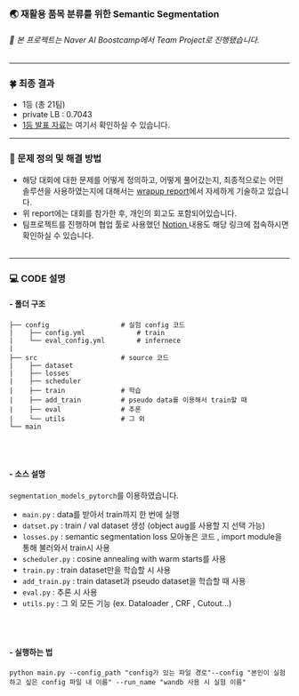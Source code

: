 
### 🌏 재활용 품목 분류를 위한 Semantic Segmentation
###### 📌 본 프로젝트는 Naver AI Boostcamp에서 Team Project로 진행됐습니다.

----
### 🍀  최종 결과 
- 1등 (총 21팀)
- private LB : 0.7043
- [1등 발표 자료](https://github.com/bcaitech1/p3-ims-obd-multihead_ensemble/blob/master/presentation/Pstage3_solution.pdf)는 여기서 확인하실 수 있습니다. 

---
### 📝 문제 정의 및 해결 방법
- 해당 대회에 대한 문제를 어떻게 정의하고, 어떻게 풀어갔는지, 최종적으로는 어떤 솔루션을 사용하였는지에 대해서는 [wrapup report](https://www.notion.so/Wrap-up-Pstage3-Semantic-Segmentation-2679c48f500a40f5bf7d7ffb227b8e46)에서 자세하게 기술하고 있습니다. 
- 위 report에는 대회를 참가한 후, 개인의 회고도 포함되어있습니다. 
- 팀프로젝트를 진행하며 협업 툴로 사용했던 [Notion ](https://www.notion.so/1cdc0eddd3d649b68eebd94e27dc8655?v=b17e11d3c44148bc80dddf4c24b9cabf)내용도 해당 링크에 접속하시면 확인하실 수 있습니다.
<br></br>
---
### 💻 CODE 설명
####   - 폴더 구조 

```
├── config                  # 실험 config 코드
|    ├── config.yml             # train   
|    └── eval_config.yml        # infernece 
|
├── src                     # source 코드
|    ├── dataset                
|    ├── losses                 
|    ├── scheduler                             
|    ├── train              # 학습
|    ├── add_train          # pseudo data를 이용해서 train할 때
|    ├── eval               # 추론
|    └── utils              # 그 외 
└── main

```

<br></br>

####   - 소스 설명 
`segmentation_models_pytorch`를 이용하였습니다.
- `main.py` : data를 받아서 train까지 한 번에 실행
- `datset.py` : train / val dataset 생성 (object aug를 사용할 지 선택 가능)
- `losses.py` : semantic segmentation loss 모아놓은 코드 , import module을 통해 불러와서 train시 사용
- `scheduler.py` : cosine annealing with warm starts를 사용
- `train.py` : train dataset만을 학습할 시 사용
- `add_train.py` : train dataset과 pseudo dataset을 학습할 때 사용
- `eval.py` : 추론 시 사용
- `utils.py` : 그 외 모든 기능 (ex. Dataloader , CRF , Cutout...)

<br></br>
#### - 실행하는 법
``` 
python main.py --config_path "config가 있는 파일 경로"--config "본인이 실험하고 싶은 config 파일 내 이름" --run_name "wandb 사용 시 실험 이름"
```

